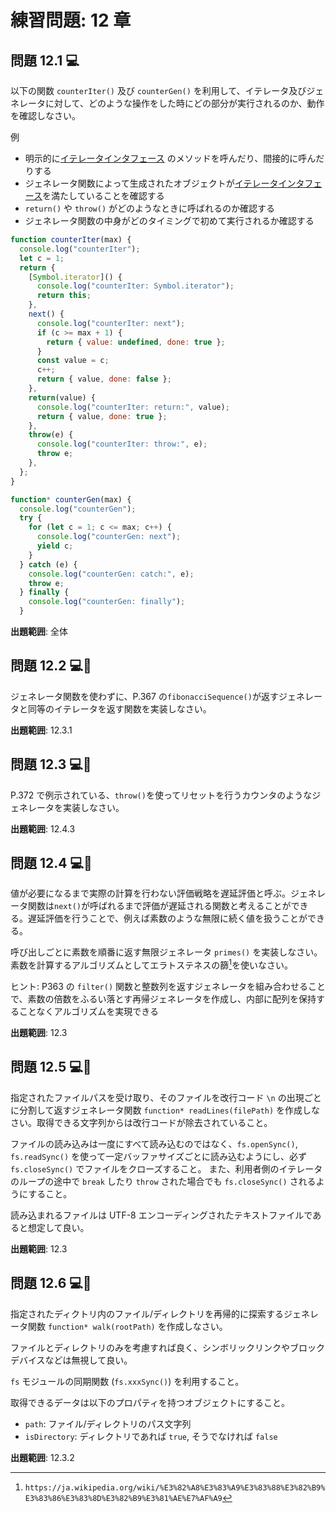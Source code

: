 # 練習問題: 12 章

## 問題 12.1 💻

以下の関数 `counterIter()` 及び `counterGen()` を利用して、イテレータ及びジェネレータに対して、どのような操作をした時にどの部分が実行されるのか、動作を確認しなさい。

例

- 明示的に[イテレータインタフェース](https://tc39.es/ecma262/multipage/control-abstraction-objects.html#sec-iteration) のメソッドを呼んだり、間接的に呼んだりする
- ジェネレータ関数によって生成されたオブジェクトが[イテレータインタフェース](https://tc39.es/ecma262/multipage/control-abstraction-objects.html#sec-iteration)を満たしていることを確認する
- `return()` や `throw()` がどのようなときに呼ばれるのか確認する
- ジェネレータ関数の中身がどのタイミングで初めて実行されるか確認する

```js
function counterIter(max) {
  console.log("counterIter");
  let c = 1;
  return {
    [Symbol.iterator]() {
      console.log("counterIter: Symbol.iterator");
      return this;
    },
    next() {
      console.log("counterIter: next");
      if (c >= max + 1) {
        return { value: undefined, done: true };
      }
      const value = c;
      c++;
      return { value, done: false };
    },
    return(value) {
      console.log("counterIter: return:", value);
      return { value, done: true };
    },
    throw(e) {
      console.log("counterIter: throw:", e);
      throw e;
    },
  };
}

function* counterGen(max) {
  console.log("counterGen");
  try {
    for (let c = 1; c <= max; c++) {
      console.log("counterGen: next");
      yield c;
    }
  } catch (e) {
    console.log("counterGen: catch:", e);
    throw e;
  } finally {
    console.log("counterGen: finally");
  }
```

**出題範囲**: 全体

## 問題 12.2 💻🧪

ジェネレータ関数を使わずに、P.367 の`fibonacciSequence()`が返すジェネレータと同等のイテレータを返す関数を実装しなさい。

**出題範囲**: 12.3.1

## 問題 12.3 💻🧪

P.372 で例示されている、`throw()`を使ってリセットを行うカウンタのようなジェネレータを実装しなさい。

**出題範囲**: 12.4.3

## 問題 12.4 💻🧪

値が必要になるまで実際の計算を行わない評価戦略を遅延評価と呼ぶ。ジェネレータ関数は`next()`が呼ばれるまで評価が遅延される関数と考えることができる。遅延評価を行うことで、例えば素数のような無限に続く値を扱うことができる。

呼び出しごとに素数を順番に返す無限ジェネレータ `primes()` を実装しなさい。素数を計算するアルゴリズムとしてエラトステネスの篩[^1]を使いなさい。

ヒント: P363 の `filter()` 関数と整数列を返すジェネレータを組み合わせることで、素数の倍数をふるい落とす再帰ジェネレータを作成し、内部に配列を保持することなくアルゴリズムを実現できる

[^1]: `https://ja.wikipedia.org/wiki/%E3%82%A8%E3%83%A9%E3%83%88%E3%82%B9%E3%83%86%E3%83%8D%E3%82%B9%E3%81%AE%E7%AF%A9`

**出題範囲**: 12.3

## 問題 12.5 💻🧪

指定されたファイルパスを受け取り、そのファイルを改行コード `\n` の出現ごとに分割して返すジェネレータ関数 `function* readLines(filePath)` を作成しなさい。取得できる文字列からは改行コードが除去されていること。

ファイルの読み込みは一度にすべて読み込むのではなく、`fs.openSync()`, `fs.readSync()` を使って一定バッファサイズごとに読み込むようにし、必ず `fs.closeSync()` でファイルをクローズすること。
また、利用者側のイテレータのループの途中で `break` したり `throw` された場合でも `fs.closeSync()` されるようにすること。

読み込まれるファイルは UTF-8 エンコーディングされたテキストファイルであると想定して良い。

**出題範囲**: 12.3

## 問題 12.6 💻🧪

指定されたディクトリ内のファイル/ディレクトリを再帰的に探索するジェネレータ関数 `function* walk(rootPath)` を作成しなさい。

ファイルとディレクトリのみを考慮すれば良く、シンボリックリンクやブロックデバイスなどは無視して良い。

`fs` モジュールの同期関数 (`fs.xxxSync()`) を利用すること。

取得できるデータは以下のプロパティを持つオブジェクトにすること。

- `path`: ファイル/ディレクトリのパス文字列
- `isDirectory`: ディレクトリであれば `true`, そうでなければ `false`

**出題範囲**: 12.3.2
